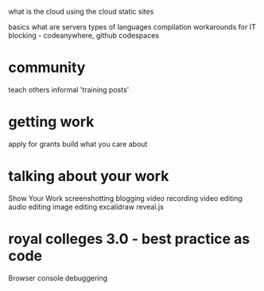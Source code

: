 what is the cloud
using the cloud
static sites

basics
what are servers
types of languages
compilation
workarounds for IT blocking - codeanywhere, github codespaces

# community

teach others
informal 'training posts'

# getting work

apply for grants
build what you care about

# talking about your work

Show Your Work
screenshotting
blogging
video recording
video editing
audio editing
image editing
excalidraw
reveal.js

# royal colleges 3.0 - best practice as code

Browser console
debuggering
